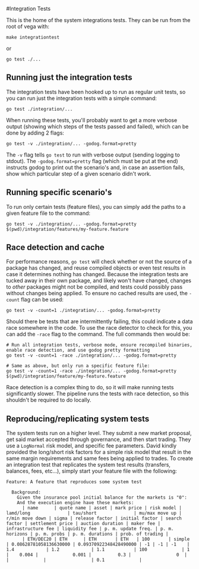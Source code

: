 #Integration Tests

This is the home of the system integrations tests. They can be run from the root of vega with:

```shell
make integrationtest
```

or  

```shell
go test ./...
``` 

## Running just the integration tests

The integration tests have been hooked up to run as regular unit tests, so you can run just the integration tests with a simple command:

```shell
go test ./integration/...
```

When running these tests, you'll probably want to get a more verbose output (showing which steps of the tests passed and failed), which can be done by adding 2 flags:

```
go test -v ./integration/... -godog.format=pretty
```

The `-v` flag tells `go test` to run with verbose output (sending logging to stdout). The `-godog.format=pretty` flag (which must be put at the end) instructs godog to print out the scenario's and, in case an assertion fails, show which particular step of a given scenario didn't work.

## Running specific scenario's

To run only certain tests (feature files), you can simply add the paths to a given feature file to the command:

```shell
go test -v ./integration/... -godog.format=pretty $(pwd)/integration/features/my-feature.feature
```

## Race detection and cache

For performance reasons, `go test` will check whether or not the source of a package has changed, and reuse compiled objects or even test results in case it determines nothing has changed. Because the integration tests are tucked away in their own package, and likely won't have changed, changes to _other_ packages might not be compiled, and tests could possibly pass without changes being applied. To ensure no cached results are used, the `-count` flag can be used:

```shell
go test -v -count=1 ./integration/... -godog.format=pretty
```

Should there be tests that are intermittently failing, this could indicate a data race somewhere in the code. To use the race detector to check for this, you can add the `-race` flag to the command. The full commands then would be:

```shell
# Run all integration tests, verbose mode, ensure recompiled binaries, enable race detection, and use godog pretty formatting
go test -v -count=1 -race ./integration/... -godog.format=pretty

# Same as above, but only run a specific feature file:
go test -v -count=1 -race ./integration/... -godog.format=pretty $(pwd)/integration/feature/my-feature.feature
```

Race detection is a complex thing to do, so it will make running tests significantly slower. The pipeline runs the tests with race detection, so this shouldn't be required to do locally.

## Reproducing/replicating system tests

The system tests run on a higher level. They submit a new market proposal, get said market accepted through governance, and then start trading. They use a `LogNormal` risk model, and specific fee parameters. David kindly provided the long/short risk factors for a simple risk model that result in the same margin requirements and same fees being applied to trades. To create an integration test that replicates the system test results (transfers, balances, fees, etc...), simply start your feature file with the following:

```
Feature: A feature that reproduces some system test

  Background:
    Given the insurance pool initial balance for the markets is "0":
    And the execution engine have these markets:
      | name      | quote name | asset | mark price | risk model | lamd/long              | tau/short              | mu/max move up | r/min move down | sigma | release factor | initial factor | search factor | settlement price | auction duration | maker fee | infrastructure fee | liquidity fee | p. m. update freq. | p. m. horizons | p. m. probs | p. m. durations | prob. of trading |
      | ETH/DEC20 | ETH      | ETH       | ETH   | 100       | simple     | 0.08628781058136630000 | 0.09370922348428490000 | -1 | -1 | -1    | 1.4            | 1.2            | 1.1           | 100             | 1           |    0.004 |             0.001 |          0.3 |                 0  |                |             |                 | 0.1             |
```
